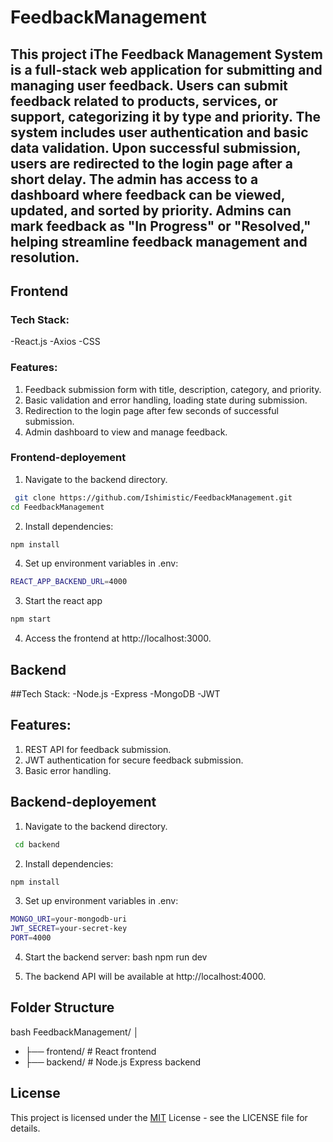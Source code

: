 # FeedbackManagement

This project iThe Feedback Management System is a full-stack web application for submitting and managing user feedback. Users can submit feedback related to products, services, or support, categorizing it by type and priority. The system includes user authentication and basic data validation. Upon successful submission, users are redirected to the login page after a short delay.
The admin has access to a dashboard where feedback can be viewed, updated, and sorted by priority. Admins can mark feedback as "In Progress" or "Resolved," helping streamline feedback management and resolution.
---

## Frontend

### Tech Stack: 
-React.js
-Axios
-CSS

### Features:
1. Feedback submission form with title, description, category, and priority.
2. Basic validation and error handling, loading state during submission.
3. Redirection to the login page after few seconds of successful submission.
4. Admin dashboard to view and manage feedback.


### Frontend-deployement

1. Navigate to the backend directory. 
```bash
 git clone https://github.com/Ishimistic/FeedbackManagement.git
cd FeedbackManagement
```

2. Install dependencies:
```bash
npm install
```

4. Set up environment variables in .env:
```bash
REACT_APP_BACKEND_URL=4000
```

3. Start the react app
```bash
npm start
```

4. Access the frontend at http://localhost:3000.


## Backend

##Tech Stack: 
-Node.js
-Express
-MongoDB
-JWT

## Features:
1. REST API for feedback submission.
2. JWT authentication for secure feedback submission.
3. Basic error handling.

## Backend-deployement

1. Navigate to the backend directory. 
```bash
 cd backend
```

2. Install dependencies:
```bash
npm install
```

3. Set up environment variables in .env:
```bash
MONGO_URI=your-mongodb-uri
JWT_SECRET=your-secret-key
PORT=4000
```

4. Start the backend server:
bash
npm run dev

5. The backend API will be available at http://localhost:4000.

## Folder Structure 
bash
FeedbackManagement/
│
- ├── frontend/                   # React frontend
- ├── backend/                    # Node.js Express backend


## License
This project is licensed under the [MIT](https://choosealicense.com/licenses/mit/) License - see the LICENSE file for details.
